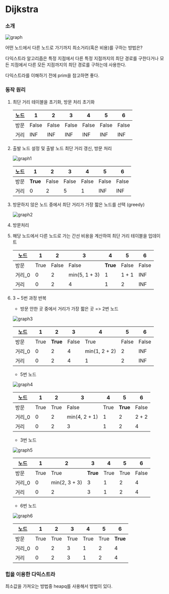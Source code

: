 # Dijkstra

### 소개

![graph](https://user-images.githubusercontent.com/84832358/193561553-ab40c17e-9ae5-48d0-8913-f435e02f4291.png)

어떤 노드에서 다른 노드로 가기까지 최소거리(혹은 비용)를 구하는 방법은?

다익스트라 알고리즘은 특정 지점에서 다른 특정 지점까지의 최단 경로를 구한다거나 모든 지점에서 다른 모든 지점까지의 최단 경로를 구하는데 사용한다. 

다익스트라를 이해하기 전에 prim을 참고하면 좋다.



### 동작 원리

1. 최단 거리 테이블을 초기화, 방문 처리 초기화

   | 노드 | 1     | 2     | 3     | 4     | 5     | 6     |
   | ---- | ----- | ----- | ----- | ----- | ----- | ----- |
   | 방문 | False | False | False | False | False | False |
   | 거리 | INF   | INF   | INF   | INF   | INF   | INF   |

   

2. 출발 노드 설정 및 출발 노드 최단 거리 갱신, 방문 처리

   ![graph1](https://user-images.githubusercontent.com/84832358/193561554-a40c5d6d-1009-4411-b481-0153fae4d8c5.png)

   | 노드 | 1        | 2     | 3     | 4     | 5     | 6     |
   | ---- | -------- | ----- | ----- | ----- | ----- | ----- |
   | 방문 | **True** | False | False | False | False | False |
   | 거리 | 0        | 2     | 5     | 1     | INF   | INF   |

   

3. 방문하지 않은 노드 중에서 최단 거리가 가장 짧은 노드를 선택 (greedy)

   ![graph2](https://user-images.githubusercontent.com/84832358/193561556-afa745c5-c6fa-4386-a9dd-b5751ec9af17.png)

4. 방문처리

5. 해당 노드에서 다른 노드로 가는 간선 비용을 계산하여 최단 거리 테이블을 업데이트

   | 노드   | 1    | 2     | 3             | 4        | 5     | 6     |
   | ------ | ---- | ----- | ------------- | -------- | ----- | ----- |
   | 방문   | True | False | False         | **True** | False | False |
   | 거리_0 | 0    | 2     | min(5, 1 + 3) | 1        | 1 + 1 | INF   |
   | 거리   | 0    | 2     | 4             | 1        | 2     | INF   |

6. 3 ~ 5번 과정 반복

   - 방문 안한 곳 중에서 거리가 가장 짧은 곳 => 2번 노드

   ![graph3](https://user-images.githubusercontent.com/84832358/193561557-0890a9d0-d49d-49c3-a21b-b267c7a19b14.png)

   | 노드   | 1    | 2        | 3     | 4             | 5     | 6     |
   | ------ | ---- | -------- | ----- | ------------- | ----- | ----- |
   | 방문   | True | **True** | False | True          | False | False |
   | 거리_0 | 0    | 2        | 4     | min(1, 2 + 2) | 2     | INF   |
   | 거리   | 0    | 2        | 4     | 1             | 2     | INF   |

   -  5번 노드

     ![graph4](https://user-images.githubusercontent.com/84832358/193561559-82fef511-bf0b-41c2-a5f9-077fd09a4d01.png)

     | 노드   | 1    | 2    | 3             | 4    | 5        | 6     |
     | ------ | ---- | ---- | ------------- | ---- | -------- | ----- |
     | 방문   | True | True | False         | True | **True** | False |
     | 거리_0 | 0    | 2    | min(4, 2 + 1) | 1    | 2        | 2 + 2 |
     | 거리   | 0    | 2    | 3             | 1    | 2        | 4     |

   -  3번 노드

     ![graph5](https://user-images.githubusercontent.com/84832358/193561561-26e0f374-9d33-4217-9943-3273b66014de.png)

     | 노드   | 1    | 2             | 3        | 4    | 5    | 6     |
     | ------ | ---- | ------------- | -------- | ---- | ---- | ----- |
     | 방문   | True | True          | **True** | True | True | False |
     | 거리_0 | 0    | min(2, 3 + 3) | 3        | 1    | 2    | 4     |
     | 거리   | 0    | 2             | 3        | 1    | 2    | 4     |

   -  6번 노드

     ![graph6](https://user-images.githubusercontent.com/84832358/193561546-491db092-0df5-4cf0-b06d-423acd062b70.png)

     | 노드   | 1    | 2    | 3    | 4    | 5    | 6        |
     | ------ | ---- | ---- | ---- | ---- | ---- | -------- |
     | 방문   | True | True | True | True | True | **True** |
     | 거리_0 | 0    | 2    | 3    | 1    | 2    | 4        |
     | 거리   | 0    | 2    | 3    | 1    | 2    | 4        |



### 힙을 이용한 다익스트라

최소값을 가져오는 방법중 heapq를 사용해서 방법이 있다.
